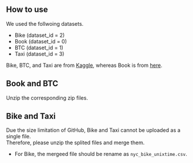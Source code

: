 ## How to use
We used the follwoing datasets.
* Bike (dataset_id = 2)
* Book (dataset_id = 0)
* BTC (dataset_id = 1)
* Taxi (dataset_id = 3)

Bike, BTC, and Taxi are from [Kaggle](https://www.kaggle.com/datasets), whereas Book is from [here](https://github.com/pbour/hint).

## Book and BTC
Unzip the corresponding zip files.

## Bike and Taxi
Due the size limitation of GitHub, Bike and Taxi cannot be uploaded as a single file.  
Therefore, please unzip the splited files and merge them.
* For Bike, the mergeed file should be rename as `nyc_bike_unixtime.csv`.
